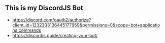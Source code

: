 ## This is my DiscordJS Bot

- https://discord.com/oauth2/authorize?client_id=1232333136445177959&permissions=0&scope=bot+applications.commands
- https://discordjs.guide/creating-your-bot/
